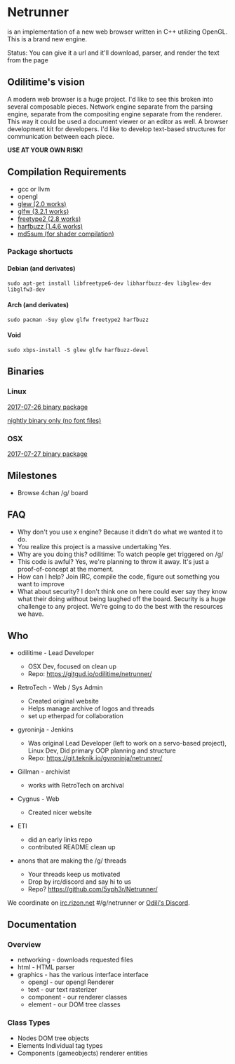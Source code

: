 # Netrunner

is an implementation of a new web browser written in C++ utilizing OpenGL. This is a brand new engine.

Status: You can give it a url and it'll download, parser, and render the text from the page

## Odilitime's vision
A modern web browser is a huge project. I'd like to see this broken into several composable pieces.
Network engine separate from the parsing engine, separate from the compositing engine separate from the renderer.
This way it could be used a document viewer or an editor as well.
A browser development kit for developers.
I'd like to develop text-based structures for communication between each piece.

**USE AT YOUR OWN RISK!**

## Compilation Requirements
- gcc or llvm
- opengl
- [glew (2.0 works)](https://github.com/nigels-com/glew/releases)
- [glfw (3.2.1 works)](https://github.com/glfw/glfw/releases)
- [freetype2 (2.8 works)](https://www.freetype.org/download.html)
- [harfbuzz (1.4.6 works)](https://github.com/behdad/harfbuzz/releases)
- [md5sum (for shader compilation)](https://spit.mixtape.moe/view/765a1dc1)

### Package shortucts
#### Debian (and derivates)
`sudo apt-get install libfreetype6-dev libharfbuzz-dev libglew-dev libglfw3-dev`

#### Arch (and derivates)
`sudo pacman -Suy glew glfw freetype2 harfbuzz`

#### Void
`sudo xbps-install -S glew glfw harfbuzz-devel`

## Binaries
### Linux
[2017-07-26 binary package](https://my.mixtape.moe/xqvpqc.tar.gz)

[nightly binary only (no font files)](https://gyroninja.net:1615/job/NetRunner/lastSuccessfulBuild/artifact/netrunner)

### OSX
[2017-07-27 binary package](https://my.mixtape.moe/gbludd.zip)

## Milestones
- Browse 4chan /g/ board

## FAQ
- Why don't you use x engine?
Because it didn't do what we wanted it to do.
- You realize this project is a massive undertaking
Yes.
- Why are you doing this?
odilitime: To watch people get triggered on /g/
- This code is awful?
Yes, we're planning to throw it away. It's just a proof-of-concept at the moment.
- How can I help?
Join IRC, compile the code, figure out something you want to improve
- What about security?
I don't think one on here could ever say they know what their doing without being laughed off the board. Security is a huge challenge to any project. We're going to do the best with the resources we have.

## Who

- odilitime - Lead Developer
  - OSX Dev, focused on clean up
  - Repo: https://gitgud.io/odilitime/netrunner/

- RetroTech - Web / Sys Admin
  - Created original website
  - Helps manage archive of logos and threads
  - set up etherpad for collaboration

- gyroninja - Jenkins
  - Was original Lead Developer (left to work on a servo-based project), Linux Dev, Did primary OOP planning and structure
  - Repo: https://git.teknik.io/gyroninja/netrunner/

- Gillman - archivist
  - works with RetroTech on archival

- Cygnus - Web
  - Created nicer website

- ETI
  - did an early links repo
  - contributed README clean up

- anons that are making the /g/ threads
  - Your threads keep us motivated
  - Drop by irc/discord and say hi to us
  - Repo? https://github.com/5yph3r/Netrunner/

We coordinate on [irc.rizon.net](https://www.rizon.net/chat) #/g/netrunner or [Odili's Discord](https://discord.gg/ffWabPn).

## Documentation

### Overview
- networking - downloads requested files
- html - HTML parser
- graphics - has the various interface interface
  - opengl - our opengl Renderer
  - text - our text rasterizer
  - component - our renderer classes
  - element - our DOM tree classes

### Class Types
- Nodes DOM tree objects
- Elements Individual tag types
- Components (gameobjects) renderer entities
